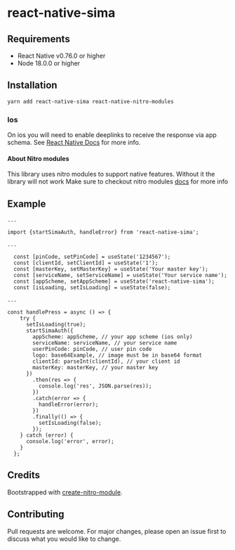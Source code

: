 # react-native-sima

## Requirements

- React Native v0.76.0 or higher
- Node 18.0.0 or higher

## Installation

```bash
yarn add react-native-sima react-native-nitro-modules
```

### Ios

On ios you will need to enable deeplinks to receive the response via app schema. See [React Native Docs](https://reactnative.dev/docs/linking#enabling-deep-links) for more info.

#### About Nitro modules

This library uses nitro modules to support native features. Without it the library will not work
Make sure to checkout nitro modules [docs](https://nitro.margelo.com/docs/what-is-nitro) for more info

## Example

```
...

import {startSimaAuth, handleError} from 'react-native-sima';

...

  const [pinCode, setPinCode] = useState('1234567');
  const [clientId, setClientId] = useState('1');
  const [masterKey, setMasterKey] = useState('Your master key');
  const [serviceName, setServiceName] = useState('Your service name');
  const [appScheme, setAppScheme] = useState('react-native-sima');
  const [isLoading, setIsLoading] = useState(false);

...

const handlePress = async () => {
    try {
      setIsLoading(true);
      startSimaAuth({
        appScheme: appScheme, // your app scheme (ios only)
        serviceName: serviceName, // your service name
        userPinCode: pinCode, // user pin code
        logo: base64Example, // image must be in base64 format
        clientId: parseInt(clientId), // your client id
        masterKey: masterKey, // your master key
      })
        .then(res => {
          console.log('res', JSON.parse(res));
        })
        .catch(error => {
          handleError(error);
        })
        .finally(() => {
          setIsLoading(false);
        });
    } catch (error) {
      console.log('error', error);
    }
  };
```

## Credits

Bootstrapped with [create-nitro-module](https://github.com/patrickkabwe/create-nitro-module).

## Contributing

Pull requests are welcome. For major changes, please open an issue first to discuss what you would like to change.
